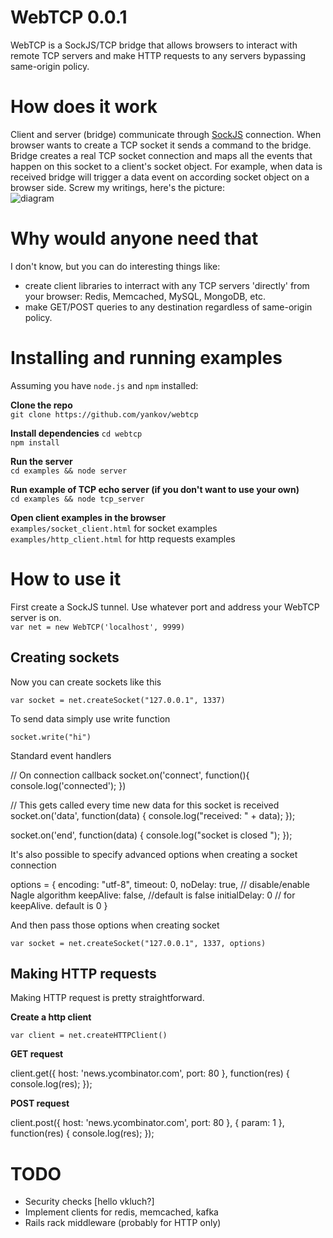 WebTCP 0.0.1
============
WebTCP is a SockJS/TCP bridge that allows browsers to interact with remote TCP servers and
make HTTP requests to any servers bypassing same-origin policy.

How does it work
================
Client and server (bridge) communicate through [SockJS](https://github.com/sockjs/sockjs-node) connection. When browser
wants to create a TCP socket it sends a command to the bridge. Bridge creates a real TCP socket connection and maps all the events 
that happen on this socket to a client's socket object. For example, when data is received bridge will trigger a data event on 
according socket object on a browser side. Screw my writings, here's the picture:  
![diagram](http://pix.am/kSZT.png)

Why would anyone need that
==========================
I don't know, but you can do interesting things like:  

* create client libraries to interract with any TCP servers 'directly' from your browser: Redis, Memcached, MySQL, MongoDB, etc.
* make GET/POST queries to any destination regardless of same-origin policy. 

Installing and running examples
===============================
Assuming you have `node.js` and `npm` installed:

**Clone the repo**  
`git clone https://github.com/yankov/webtcp`  

**Install dependencies**
`cd webtcp`  
`npm install` 

**Run the server**  
`cd examples && node server`  

**Run example of TCP echo server (if you don't want to use your own)**  
`cd examples && node tcp_server`  

**Open client examples in the browser**  
`examples/socket_client.html` for socket examples
`examples/http_client.html` for http requests examples

How to use it
=============  
First create a SockJS tunnel. Use whatever port and address your WebTCP server is on.  
`var net = new WebTCP('localhost', 9999)`

Creating sockets
----------------  
Now you can create sockets like this  

`var socket = net.createSocket("127.0.0.1", 1337)`  

To send data simply use write function

`socket.write("hi")`  

Standard event handlers  

  // On connection callback
  socket.on('connect', function(){
    console.log('connected');
  })
  
  // This gets called every time new data for this socket is received
  socket.on('data', function(data) {
    console.log("received: " + data);
  });
  
  socket.on('end', function(data) {
    console.log("socket is closed ");
  });

It's also possible to specify advanced options when creating a socket connection  

  options = {
    encoding: "utf-8",
    timeout: 0,
    noDelay: true, // disable/enable Nagle algorithm
    keepAlive: false, //default is false
    initialDelay: 0 // for keepAlive. default is 0
  }

And then pass those options when creating socket  

`var socket = net.createSocket("127.0.0.1", 1337, options)`

Making HTTP requests
--------------------
Making HTTP request is pretty straightforward.  

**Create a http client**  

`var client = net.createHTTPClient()`  

**GET request**  

  client.get({ host: 'news.ycombinator.com', port: 80 }, function(res) {
    console.log(res);
  });
  
**POST request**  

  client.post({ host: 'news.ycombinator.com', port: 80 }, { param: 1 }, function(res) {
    console.log(res);
  });

TODO
====
* Security checks [hello vkluch?]
* Implement clients for redis, memcached, kafka
* Rails rack middleware (probably for HTTP only)